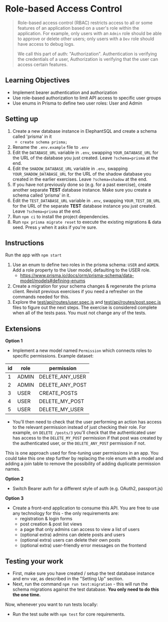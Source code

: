 # Role-based Access Control

> Role-based access control (RBAC) restricts access to all or some features of an application based on a user's role within the application. For example, only users with an `Admin` role should be able to approve or delete other users; only users with a `Dev` role should have access to debug logs.
>
> We call this part of auth: "Authorization". Authentication is verifying the credentials of a user, Authorization is verifying that the user can access certain features.

## Learning Objectives

- Implement bearer authentication and authorization
- Use role-based authorization to limit API access to specific user groups
- Use enums in Prisma to define two user roles: User and Admin

## Setting up

1. Create a new database instance in ElephantSQL and create a schema called 'prisma' in it
    - `create schema prisma;`
2. Rename the `.env.example` file to `.env`
3. Edit the `DATABASE_URL` variable in `.env`, swapping `YOUR_DATABASE_URL` for the URL of the database you just created. Leave `?schema=prisma` at the end.
4. Edit the `SHADOW_DATABASE_URL` variable in `.env`, swapping `YOUR_SHADOW_DATABASE_URL` for the URL of the shadow database you created in the earlier exercises. Leave `?schema=shadow` at the end.
5. If you have not previously done so (e.g. for a past exercise), create another separate **TEST** database instance. Make sure you create a schema called 'prisma' in it.
6. Edit the `TEST_DATABASE_URL` variable in `.env`, swapping `YOUR_TEST_DB_URL` for the URL of the separate **TEST** database instance you just created. Leave `?schema=prisma` at the end.
7. Run `npm ci` to install the project dependencies.
8. Run `npx prisma migrate reset` to execute the existing migrations & data seed. Press `y` when it asks if you're sure.

## Instructions

Run the app with `npm start`

1. Use an enum to define two roles in the prisma schema: `USER` and `ADMIN`. Add a role property to the User model, defaulting to the USER role.
    - https://www.prisma.io/docs/orm/prisma-schema/data-model/models#defining-enums
2. Create a migration for your schema changes & regenerate the prisma client. Revisit previous exercises if you need a refresher on the commands needed for this.
3. Explore the [test/api/routes/user.spec.js](./test/api/routes/user.spec.js) and [test/api/routes/post.spec.js](./test/api/routes/post.spec.js) files to figure out the next steps. The exercise is considered complete when all of the tests pass. You must not change any of the tests.

## Extensions

**Option 1**
- Implement a new model named `Permission` which connects roles to specific permissions. Example dataset:

| id | role | permission  |
|---|---|---|
| 1 | ADMIN | DELETE_ANY_USER |
| 2 | ADMIN | DELETE_ANY_POST |
| 3 | USER | CREATE_POSTS |
| 4 | USER | DELETE_MY_POST |
| 5 | USER | DELETE_MY_USER |

- You'll then need to check that the user performing an action has access to the relevant permission instead of just checking their role. For example, on `DELETE /posts/3` you'll check that the authenticated user has access to the `DELETE_MY_POST` permission if that post was created by the authenticated user, or the `DELETE_ANY_POST` permission if not.

This is one approach used for fine-tuning user permissions in an app. You could take this one step further by replacing the role enum with a model and adding a join table to remove the possibility of adding duplicate permission names.

**Option 2**
- Switch Bearer auth for a different style of auth (e.g. OAuth2, passport.js)

**Option 3**
- Create a front-end application to consume this API. You are free to use any technology for this - the only requirements are:
    - registration & login forms
    - post creation & post list views
    - a page that only admins can access to view a list of users
    - (optional extra) admins can delete posts and users
    - (optional extra) users can delete their own posts
    - (optional extra) user-friendly error messages on the frontend

## Testing your work

- First, make sure you have created / setup the test database instance and env var, as described in the "Setting Up" section.
- Next, run the command `npm run test:migration` - this will run the schema migrations against the test database. **You only need to do this the one time.**

Now, whenever you want to run tests locally:  
- Run the test suite with `npm test` for core requirements.

